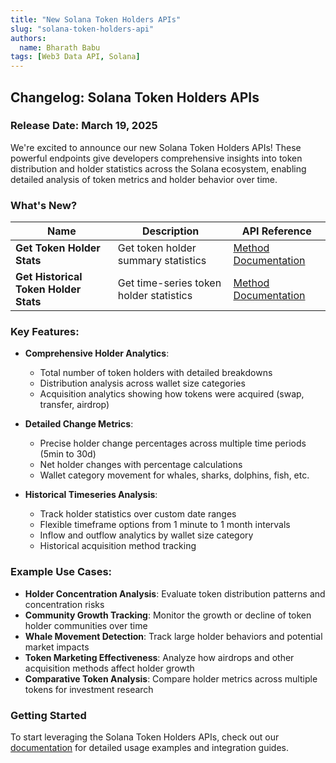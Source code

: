 ```yaml
---
title: "New Solana Token Holders APIs"
slug: "solana-token-holders-api"
authors:
  name: Bharath Babu
tags: [Web3 Data API, Solana]
---
```


## Changelog: Solana Token Holders APIs

### Release Date: March 19, 2025

We're excited to announce our new Solana Token Holders APIs! These powerful endpoints give developers comprehensive insights into token distribution and holder statistics across the Solana ecosystem, enabling detailed analysis of token metrics and holder behavior over time.

### What's New?

| Name                                  | Description                             | API Reference                                                                        |
| ------------------------------------- | --------------------------------------- | ------------------------------------------------------------------------------------ |
| **Get Token Holder Stats**            | Get token holder summary statistics     | [Method Documentation](/web3-data-api/solana/reference/get-token-holder-stats)       |
| **Get Historical Token Holder Stats** | Get time-series token holder statistics | [Method Documentation](/web3-data-api/solana/reference/get-historical-token-holders) |

### Key Features:

- **Comprehensive Holder Analytics**:

  - Total number of token holders with detailed breakdowns
  - Distribution analysis across wallet size categories
  - Acquisition analytics showing how tokens were acquired (swap, transfer, airdrop)

- **Detailed Change Metrics**:

  - Precise holder change percentages across multiple time periods (5min to 30d)
  - Net holder changes with percentage calculations
  - Wallet category movement for whales, sharks, dolphins, fish, etc.

- **Historical Timeseries Analysis**:
  - Track holder statistics over custom date ranges
  - Flexible timeframe options from 1 minute to 1 month intervals
  - Inflow and outflow analytics by wallet size category
  - Historical acquisition method tracking

### Example Use Cases:

- **Holder Concentration Analysis**: Evaluate token distribution patterns and concentration risks
- **Community Growth Tracking**: Monitor the growth or decline of token holder communities over time
- **Whale Movement Detection**: Track large holder behaviors and potential market impacts
- **Token Marketing Effectiveness**: Analyze how airdrops and other acquisition methods affect holder growth
- **Comparative Token Analysis**: Compare holder metrics across multiple tokens for investment research

### Getting Started

To start leveraging the Solana Token Holders APIs, check out our [documentation](/web3-data-api/solana/reference/get-token-holder-stats) for detailed usage examples and integration guides.
